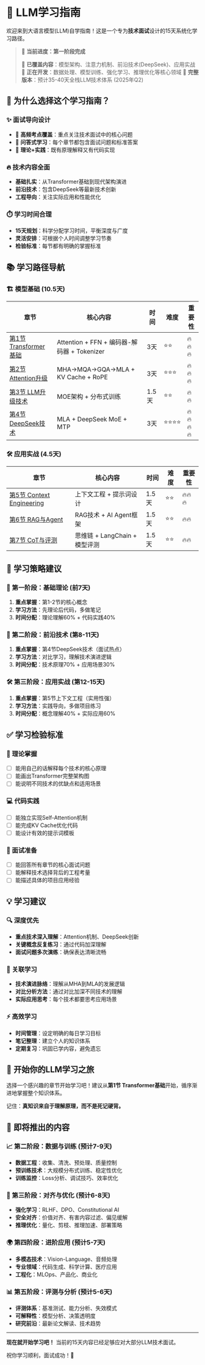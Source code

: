 # 🎯 LLM学习指南

欢迎来到大语言模型(LLM)自学指南！这是一个专为**技术面试**设计的15天系统化学习路径。

> 🚧 **当前进度：第一阶段完成** 
> 
> 📍 **已覆盖内容**：模型架构、注意力机制、前沿技术(DeepSeek)、应用实战
> 📍 **正在开发**：数据处理、模型训练、强化学习、推理优化等核心领域
> 📍 **完整版本**：预计35-40天全栈LLM技术体系 (2025年Q2)

## 🚀 为什么选择这个学习指南？

### ✨ 面试导向设计
- 🎯 **高频考点覆盖**：重点关注技术面试中的核心问题
- 📝 **问答式学习**：每个章节都包含面试问题和标准答案
- 🧠 **理论+实践**：既有原理解释又有代码实现

### 🔥 技术内容全面
- **基础扎实**：从Transformer基础到现代架构演进
- **前沿技术**：包含DeepSeek等最新技术创新
- **工程导向**：关注实际应用和性能优化

### ⏱️ 学习时间合理
- **15天规划**：科学分配学习时间，平衡深度与广度
- **灵活安排**：可根据个人时间调整学习节奏
- **检验标准**：每节都有明确的掌握标准

## 📚 学习路径导航

### 🏗️ 模型基础 (10.5天)

| 章节 | 核心内容 | 时间 | 难度 | 重要性 |
|------|----------|------|------|--------|
| [第1节 Transformer基础](../fundamentals/transformer/index.md) | Attention + FFN + 编码器-解码器 + Tokenizer | 3天 | ⭐⭐ | 🔥🔥🔥 |
| [第2节 Attention升级](../fundamentals/attention-advanced/index.md) | MHA→MQA→GQA→MLA + KV Cache + RoPE | 3天 | ⭐⭐⭐ | 🔥🔥🔥 |
| [第3节 LLM升级技术](../fundamentals/llm-advanced/index.md) | MOE架构 + 分布式训练 | 1.5天 | ⭐⭐ | 🔥🔥 |
| [第4节 DeepSeek技术](../fundamentals/deepseek-innovations/index.md) | MLA + DeepSeek MoE + MTP | 3天 | ⭐⭐⭐⭐ | 🔥🔥🔥🔥 |

### 🛠️ 应用实战 (4.5天)

| 章节 | 核心内容 | 时间 | 难度 | 重要性 |
|------|----------|------|------|--------|
| [第5节 Context Engineering](../applications/context-engineering/index.md) | 上下文工程 + 提示词设计 | 1.5天 | ⭐⭐ | 🔥🔥🔥 |
| [第6节 RAG与Agent](../applications/rag-agent/index.md) | RAG技术 + AI Agent框架 | 1.5天 | ⭐⭐ | 🔥🔥 |
| [第7节 CoT与评测](../applications/cot-evaluation/index.md) | 思维链 + LangChain + 模型评测 | 1.5天 | ⭐⭐ | 🔥🔥 |

## 🎯 学习策略建议

### 📖 第一阶段：基础理论 (前7天)
1. **重点掌握**：第1-2节的核心概念
2. **学习方法**：先理论后代码，多做笔记
3. **时间分配**：理论理解60% + 代码实践40%

### 🔬 第二阶段：前沿技术 (第8-11天)
1. **重点掌握**：第4节DeepSeek技术（面试热点）
2. **学习方法**：对比学习，理解技术演进逻辑
3. **时间分配**：技术原理70% + 应用场景30%

### 🛠️ 第三阶段：应用实战 (第12-15天)
1. **重点掌握**：第5节上下文工程（实用性强）
2. **学习方法**：实践导向，多做项目练习
3. **时间分配**：概念理解40% + 实际应用60%

## ✅ 学习检验标准

### 🧠 理论掌握
- [ ] 能用自己的话解释每个技术的核心原理
- [ ] 能画出Transformer完整架构图
- [ ] 能说明不同技术的优缺点和适用场景

### 💻 代码实践
- [ ] 能独立实现Self-Attention机制
- [ ] 能完成KV Cache优化代码
- [ ] 能设计有效的提示词模板

### 🎤 面试准备
- [ ] 能回答所有章节的核心面试问题
- [ ] 能解释技术选择背后的工程考量
- [ ] 能描述具体的项目应用经验

## 💡 学习建议

### 🔍 深度优先
- **重点技术深入理解**：Attention机制、DeepSeek创新
- **关键概念反复练习**：通过代码加深理解
- **面试问题多次演练**：确保表达清晰流畅

### 🔗 关联学习  
- **技术演进脉络**：理解从MHA到MLA的发展逻辑
- **对比分析方法**：通过对比加深不同技术的理解
- **实际应用思考**：每个技术都要思考应用场景

### ⚡ 高效学习
- **时间管理**：设定明确的每日学习目标
- **笔记整理**：建立个人的知识体系
- **定期复习**：巩固已学内容，避免遗忘

## 🎉 开始你的LLM学习之旅

选择一个感兴趣的章节开始学习吧！建议从**第1节 Transformer基础**开始，循序渐进地掌握整个知识体系。

记住：**真知识来自于理解原理，而不是死记硬背。** 

## 🔮 即将推出的内容

### 📈 第二阶段：数据与训练 (预计7-9天)
- **数据工程**：收集、清洗、预处理、质量控制
- **预训练技术**：大规模分布式训练、稳定性优化
- **训练监控**：Loss分析、调试技巧、效率优化

### 🎯 第三阶段：对齐与优化 (预计6-8天)  
- **强化学习**：RLHF、DPO、Constitutional AI
- **安全对齐**：价值对齐、有害内容过滤、偏见缓解
- **推理优化**：量化、剪枝、推理加速、部署策略

### 🌍 第四阶段：进阶应用 (预计5-7天)
- **多模态技术**：Vision-Language、音频处理
- **专业领域**：代码生成、科学计算、医疗应用  
- **工程化**：MLOps、产品化、商业化

### 📊 第五阶段：评测与分析 (预计5-6天)
- **评测体系**：基准测试、能力分析、失效模式
- **可解释性**：模型分析、决策透明度
- **研究前沿**：最新论文解读、技术趋势

---

**现在就开始学习吧！** 当前的15天内容已经足够应对大部分LLM技术面试。

祝你学习顺利，面试成功！🎯